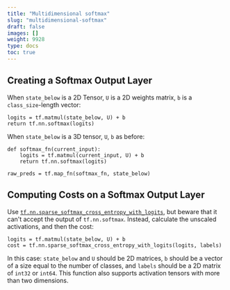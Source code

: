 ```yaml
---
title: "Multidimensional softmax"
slug: "multidimensional-softmax"
draft: false
images: []
weight: 9928
type: docs
toc: true
---
```


## Creating a Softmax Output Layer
When `state_below` is a 2D Tensor, `U` is a 2D weights matrix, `b` is a `class_size`-length vector:

    logits = tf.matmul(state_below, U) + b
    return tf.nn.softmax(logits)


When `state_below` is a 3D tensor, `U`, `b` as before:

    def softmax_fn(current_input):
        logits = tf.matmul(current_input, U) + b
        return tf.nn.softmax(logits)

    raw_preds = tf.map_fn(softmax_fn, state_below)

## Computing Costs on a Softmax Output Layer
Use [`tf.nn.sparse_softmax_cross_entropy_with_logits`](https://www.tensorflow.org/versions/r0.10/api_docs/python/nn.html#sparse_softmax_cross_entropy_with_logits), but beware that it can't accept the output of `tf.nn.softmax`. Instead, calculate the unscaled activations, and then the cost:

    logits = tf.matmul(state_below, U) + b
    cost = tf.nn.sparse_softmax_cross_entropy_with_logits(logits, labels)

In this case: `state_below` and `U` should be 2D matrices, `b` should be a vector of a size equal to the number of classes, and `labels` should be a 2D matrix of `int32` or `int64`. This function also supports activation tensors with more than two dimensions.

